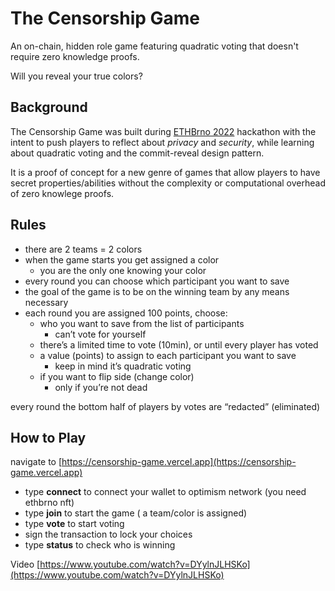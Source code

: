 # The Censorship Game

An on-chain, hidden role game featuring quadratic voting that doesn't require zero knowledge proofs. 

Will you reveal your true colors?

## Background
The Censorship Game was built during [ETHBrno 2022](https://ethbrno.cz) hackathon with the intent to push players to reflect about _privacy_ and _security_, while learning about quadratic voting and the commit-reveal design pattern. 

It is a proof of concept for a new genre of games that allow players to have secret properties/abilities without the complexity or computational overhead of zero knowlege proofs.

## Rules 
- there are 2 teams = 2 colors
- when the game starts you get assigned a color 
  - you are the only one knowing your color
- every round you can choose which participant you want to save
- the goal of the game is to be on the winning team by any means necessary
- each round you are assigned 100 points, choose:
  - who you want to save from the list of participants
    - can’t vote for yourself 
  - there’s a limited time to vote (10min), or until every player has voted 
  - a value (points) to assign to each participant you want to save
    - keep in mind it’s quadratic voting 
  - if you want to flip side (change color) 
    - only if you’re not dead

every round the bottom half of players by votes are “redacted” (eliminated)


## How to Play

navigate to [https://censorship-game.vercel.app](https://censorship-game.vercel.app)

- type **connect** to connect your wallet to optimism network (you need ethbrno nft)
- type **join** to start the game ( a team/color is assigned)
- type **vote** to start voting
- sign the transaction to lock your choices
- type **status** to check who is winning

Video [https://www.youtube.com/watch?v=DYylnJLHSKo](https://www.youtube.com/watch?v=DYylnJLHSKo)
